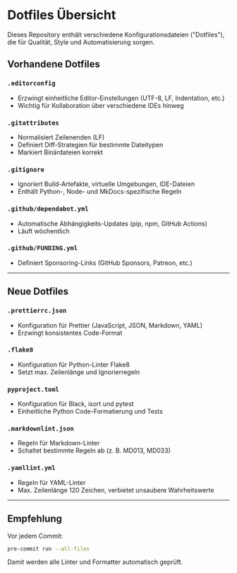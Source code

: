 # Dotfiles Übersicht

Dieses Repository enthält verschiedene Konfigurationsdateien ("Dotfiles"), die für Qualität, Style und Automatisierung sorgen.

## Vorhandene Dotfiles

### `.editorconfig`
- Erzwingt einheitliche Editor-Einstellungen (UTF-8, LF, Indentation, etc.)
- Wichtig für Kollaboration über verschiedene IDEs hinweg

### `.gitattributes`
- Normalisiert Zeilenenden (LF)
- Definiert Diff-Strategien für bestimmte Dateitypen
- Markiert Binärdateien korrekt

### `.gitignore`
- Ignoriert Build-Artefakte, virtuelle Umgebungen, IDE-Dateien
- Enthält Python-, Node- und MkDocs-spezifische Regeln

### `.github/dependabot.yml`
- Automatische Abhängigkeits-Updates (pip, npm, GitHub Actions)
- Läuft wöchentlich

### `.github/FUNDING.yml`
- Definiert Sponsoring-Links (GitHub Sponsors, Patreon, etc.)

---

## Neue Dotfiles

### `.prettierrc.json`
- Konfiguration für Prettier (JavaScript, JSON, Markdown, YAML)
- Erzwingt konsistentes Code-Format

### `.flake8`
- Konfiguration für Python-Linter Flake8
- Setzt max. Zeilenlänge und Ignorierregeln

### `pyproject.toml`
- Konfiguration für Black, isort und pytest
- Einheitliche Python Code-Formatierung und Tests

### `.markdownlint.json`
- Regeln für Markdown-Linter
- Schaltet bestimmte Regeln ab (z. B. MD013, MD033)

### `.yamllint.yml`
- Regeln für YAML-Linter
- Max. Zeilenlänge 120 Zeichen, verbietet unsaubere Wahrheitswerte

---

## Empfehlung

Vor jedem Commit:
```bash
pre-commit run --all-files
```

Damit werden alle Linter und Formatter automatisch geprüft.
